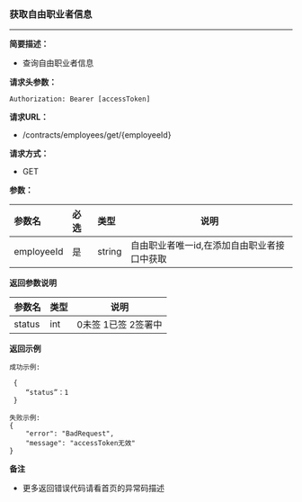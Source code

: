 ### 获取自由职业者信息

---

**简要描述：**

* 查询自由职业者信息

**请求头参数：**

```
Authorization: Bearer [accessToken]
```

**请求URL：**

* /contracts/employees/get/{employeeId}

**请求方式：**

* GET 

**参数：**

| 参数名 | 必选 | 类型 | 说明 |
| :--- | :--- | :--- | --- |
| employeeId | 是 | string | 自由职业者唯一id,在添加自由职业者接口中获取 |

**返回参数说明**

| 参数名 | 类型 | 说明 |
| :--- | :--- | --- |
| status | int | 0未签 1已签 2签署中 |

**返回示例**

```
成功示例:

 {
    “status”：1
 }

失败示例:
{
    "error": "BadRequest",
    "message": "accessToken无效"
}
```

**备注**

* 更多返回错误代码请看首页的异常码描述



